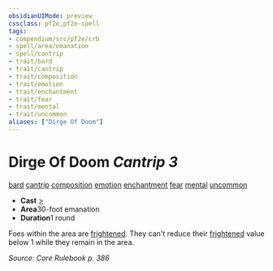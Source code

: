 ```yaml
---
obsidianUIMode: preview
cssclass: pf2e,pf2e-spell
tags:
- compendium/src/pf2e/crb
- spell/area/emanation
- spell/cantrip
- trait/bard
- trait/cantrip
- trait/composition
- trait/emotion
- trait/enchantment
- trait/fear
- trait/mental
- trait/uncommon
aliases: ["Dirge Of Doom"]
---
```

# Dirge Of Doom *Cantrip 3*   
[bard](/rules/traits/bard.md)  [cantrip](/rules/traits/cantrip.md)  [composition](/rules/traits/composition.md)  [emotion](/rules/traits/emotion.md)  [enchantment](/rules/traits/enchantment.md)  [fear](/rules/traits/fear.md)  [mental](/rules/traits/mental.md)  [uncommon](/rules/traits/uncommon.md)  

- **Cast** [>](/rules/core-rulebook/chapter-9-playing-the-game.md#Actions "Single Action") 
- **Area**30-foot emanation
- **Duration**1 round

Foes within the area are [frightened](/rules/conditions.md#Frightened). They can't reduce their [frightened](/rules/conditions.md#Frightened) value below 1 while they remain in the area.

*Source: Core Rulebook p. 386*